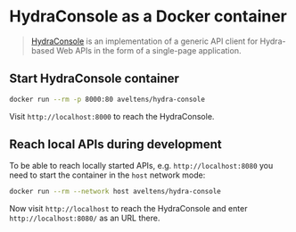 # HydraConsole as a Docker container

> [HydraConsole](https://github.com/lanthaler/HydraConsole) is an implementation of a generic API client for Hydra-based Web APIs in the form of a single-page application.


## Start HydraConsole container

```bash
docker run --rm -p 8000:80 aveltens/hydra-console
```

Visit `http://localhost:8000` to reach the HydraConsole.

## Reach local APIs during development

To be able to reach locally started APIs, e.g. `http://localhost:8080` you need to start the container in the `host` network mode:

```bash
docker run --rm --network host aveltens/hydra-console
```

Now visit `http://localhost` to reach the HydraConsole and enter `http://localhost:8080/` as an URL there.
